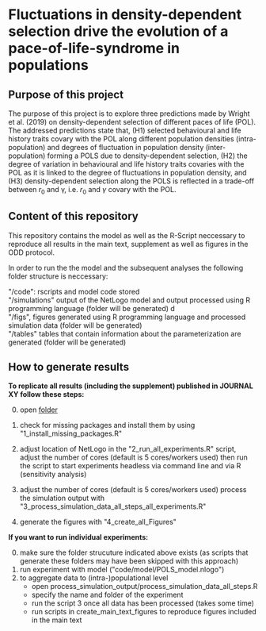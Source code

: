 # Fluctuations in density-dependent selection drive the evolution of a pace-of-life-syndrome in populations

## Purpose of this project
The purpose of this project is to explore three predictions made by Wright et al. (2019) on density-dependent selection of different paces of life (POL). The addressed predictions state that, (H1) selected behavioural and life history traits covary with the POL along different population densities (intra-population) and degrees of fluctuation in population density (inter-population) forming a POLS due to density-dependent selection, (H2) the degree of variation in behavioural and life history traits covaries with the POL as it is linked to the degree of fluctuations in population density, and (H3) density-dependent selection along the POLS is reflected in a trade-off between $r_0$ and γ, i.e. $r_0$ and $γ$ covary with the POL.


## Content of this repository
This repository contains the model as well as the R-Script neccessary to reproduce all results in the main text, supplement as well as figures in the ODD protocol.

In order to run the the model and the subsequent analyses the following folder structure is neccessary:

"/code": rscripts and model code stored<br/>
"/simulations" output of the NetLogo model and output processed using R programming language (folder will be generated) d<br/>
"/figs", figures generated using R programming language and processed simulation data (folder will be generated) <br/>
"/tables" tables that contain information about the parameterization are generated (folder will be generated) <br/>


## How to generate results
**To replicate all results (including the supplement) published in JOURNAL XY follow these steps:**

0. open [folder](code/rscript) 
1. check for missing packages and install them by using "1_install_missing_packages.R"

2. adjust location of NetLogo in the "2_run_all_experiments.R" script, 
   adjust the number of cores (default is 5 cores/workers used)
   then run the script to start experiments headless via command line and via R (sensitivity analysis)

3. adjust the number of cores (default is 5 cores/workers used)
   process the simulation output with "3_process_simulation_data_all_steps_all_experiments.R"

4. generate the figures with "4_create_all_Figures"


**If you want to run individual experiments:**

0. make sure the folder strucuture indicated above exists (as scripts that generate these folders may have been skipped with this approach)
1. run experiment with model ("code/model/POLS_model.nlogo")
2. to aggregate data to (intra-)populational level 
      - open process_simulation_output/process_simulation_data_all_steps.R
      - specify the name and folder of the experiment
      - run the script
3  once all data has been processed (takes some time)
      - run scripts in create_main_text_figures to reproduce figures included in the main text
